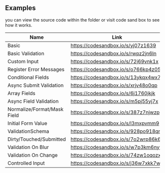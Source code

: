 ## Examples

you can view the source code within the folder or visit code sand box to see how it works.

| Name                        | Link                                |
| --------------------------- | ----------------------------------- |
| Basic                       | https://codesandbox.io/s/yj07z1639  |
| Basic Validation            | https://codesandbox.io/s/rwpz2jn6ln |
| Custom Input                | https://codesandbox.io/s/72j69vnk1x |
| Register Error Messages     | https://codesandbox.io/s/o766kp4z05 |
| Conditional Fields          | https://codesandbox.io/s/13ykqx4wx7 |
| Async Submit Validation     | https://codesandbox.io/s/xrjv48o0qp |
| Array Fields                | https://codesandbox.io/s/6j1760jkjk |
| Async Field Validation      | https://codesandbox.io/s/m5pj55yj7x |
| Normalize/Format/Mask Field | https://codesandbox.io/s/387z7njwzp |
| Initial Form Value          | https://codesandbox.io/s/l3mxpvmm9  |
| ValidationSchema            | https://codesandbox.io/s/928po918qr |
| Dirty/Touched/Submitted     | https://codesandbox.io/s/7o2wrp86k6 |
| Validation On Blur          | https://codesandbox.io/s/w7p3km6nyw |
| Validation On Change        | https://codesandbox.io/s/74zw1oqozx |
| Controlled Input            | https://codesandbox.io/s/j36w7xkk7w |
